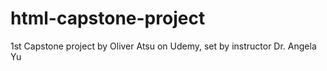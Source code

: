 # html-capstone-project
1st Capstone project by Oliver Atsu on Udemy, set by instructor Dr. Angela Yu
